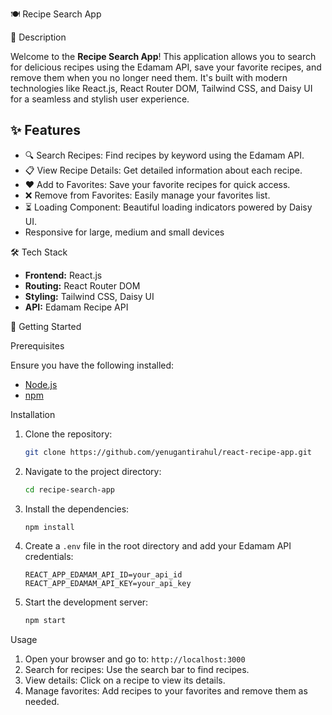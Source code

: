 
 🍽️ Recipe Search App


 

 🌟 Description

Welcome to the **Recipe Search App**! This application allows you to search for delicious recipes using the Edamam API, save your favorite recipes, and remove them when you no longer need them. It's built with modern technologies like React.js, React Router DOM, Tailwind CSS, and Daisy UI for a seamless and stylish user experience.

## ✨ Features

- 🔍 Search Recipes: Find recipes by keyword using the Edamam API.
- 📋 View Recipe Details: Get detailed information about each recipe.
- ❤️ Add to Favorites: Save your favorite recipes for quick access.
- ❌ Remove from Favorites: Easily manage your favorites list.
- ⏳ Loading Component: Beautiful loading indicators powered by Daisy UI.
- Responsive for large, medium and small devices

 🛠️ Tech Stack

- **Frontend:** React.js
- **Routing:** React Router DOM
- **Styling:** Tailwind CSS, Daisy UI
- **API:** Edamam Recipe API

 🚀 Getting Started

Prerequisites

Ensure you have the following installed:
- [Node.js](https://nodejs.org/)
- [npm](https://www.npmjs.com/)

 Installation

1. Clone the repository:
    ```sh
    git clone https://github.com/yenugantirahul/react-recipe-app.git
    ```

2. Navigate to the project directory:
    ```sh
    cd recipe-search-app
    ```

3. Install the dependencies:
    ```sh
    npm install
    ```

4. Create a `.env` file in the root directory and add your Edamam API credentials:
    ```plaintext
    REACT_APP_EDAMAM_API_ID=your_api_id
    REACT_APP_EDAMAM_API_KEY=your_api_key
    ```

5. Start the development server:
    ```sh
    npm start
    ```

 Usage

1. Open your browser and go to: `http://localhost:3000`
2. Search for recipes: Use the search bar to find recipes.
3. View details: Click on a recipe to view its details.
4. Manage favorites: Add recipes to your favorites and remove them as needed.
